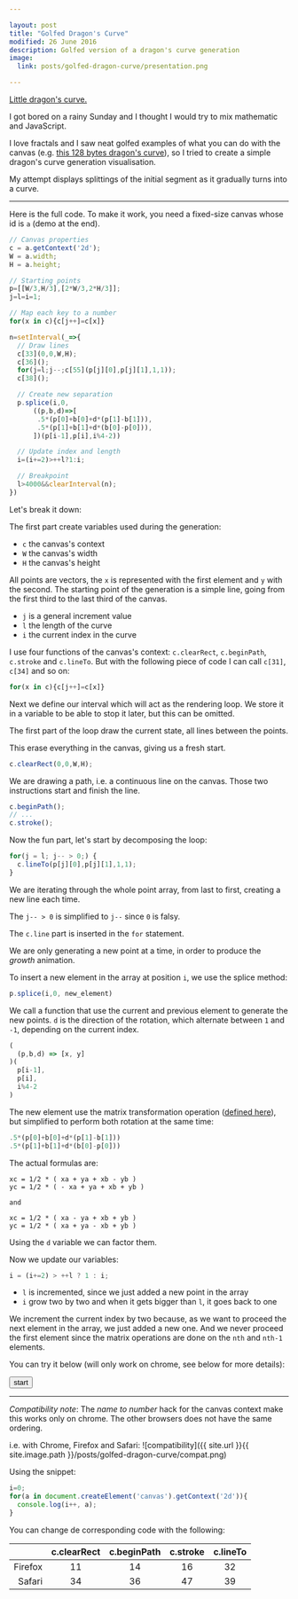 ```yaml
---

layout: post
title: "Golfed Dragon's Curve"
modified: 26 June 2016
description: Golfed version of a dragon's curve generation
image:
  link: posts/golfed-dragon-curve/presentation.png

---
```


[Little dragon's curve.](https://en.wikipedia.org/wiki/Dragon_curve)

I got bored on a rainy Sunday and I thought I would try to mix mathematic and JavaScript.

I love fractals and I saw neat golfed examples of what you can do with the canvas (e.g. [this 128 bytes dragon's curve](http://www.p01.org/128b_dragon_punch/)), so I tried to create a simple dragon's curve generation visualisation.

My attempt displays splittings of the initial segment as it gradually turns into a curve.

---

Here is the full code. To make it work, you need a fixed-size canvas whose id is `a` (demo at the end).

```javascript
// Canvas properties
c = a.getContext('2d');
W = a.width;
H = a.height;

// Starting points
p=[[W/3,H/3],[2*W/3,2*H/3]];
j=l=i=1;

// Map each key to a number
for(x in c){c[j++]=c[x]}

n=setInterval(_=>{
  // Draw lines
  c[33](0,0,W,H);
  c[36]();
  for(j=l;j--;c[55](p[j][0],p[j][1],1,1));
  c[38]();

  // Create new separation
  p.splice(i,0,
      ((p,b,d)=>[
       .5*(p[0]+b[0]+d*(p[1]-b[1])),
       .5*(p[1]+b[1]+d*(b[0]-p[0])),
      ])(p[i-1],p[i],i%4-2))

  // Update index and length
  i=(i+=2)>++l?1:i;

  // Breakpoint
  l>4000&&clearInterval(n);
})
```

Let's break it down:

The first part create variables used during the generation:

- `c` the canvas's context
- `W` the canvas's width
- `H` the canvas's height

All points are vectors, the `x` is represented with the first element and `y` with the second.
The starting point of the generation is a simple line, going from the first third to the last third of the canvas.

- `j` is a general increment value
- `l` the length of the curve
- `i` the current index in the curve

I use four functions of the canvas's context: `c.clearRect`, `c.beginPath`, `c.stroke` and `c.lineTo`.
But with the following piece of code I can call `c[31]`, `c[34]` and so on:

```javascript
for(x in c){c[j++]=c[x]}
```

Next we define our interval which will act as the rendering loop. We store it in a variable to be able to stop it later, but this can be omitted.

The first part of the loop draw the current state, all lines between the points.

This erase everything in the canvas, giving us a fresh start.

```javascript
c.clearRect(0,0,W,H);
```

We are drawing a path, i.e. a continuous line on the canvas. Those two instructions start and finish the line.

```javascript
c.beginPath();
// ...
c.stroke();
```

Now the fun part, let's start by decomposing the loop:

```javascript
for(j = l; j-- > 0;) {
  c.lineTo(p[j][0],p[j][1],1,1);
}
```

We are iterating through the whole point array, from last to first, creating a new line each time.

The `j-- > 0` is simplified to `j--` since `0` is falsy.

The `c.line` part is inserted in the `for` statement.

We are only generating a new point at a time, in order to produce the _growth_ animation.

To insert a new element in the array at position `i`, we use the splice method:

```javascript
p.splice(i,0, new_element)
```

We call a function that use the current and previous element to generate the new points. `d` is the direction of the rotation, which alternate between `1` and `-1`, depending on the current index.

```javascript
(
  (p,b,d) => [x, y]
)(
  p[i-1],
  p[i],
  i%4-2
)
```

The new element use the matrix transformation operation ([defined here](https://en.wikipedia.org/wiki/Dragon_curve)), but simplified to perform both rotation at the same time:

```javascript
.5*(p[0]+b[0]+d*(p[1]-b[1]))
.5*(p[1]+b[1]+d*(b[0]-p[0]))
```

The actual formulas are:

```
xc = 1/2 * ( xa + ya + xb - yb )
yc = 1/2 * ( - xa + ya + xb + yb )

and

xc = 1/2 * ( xa - ya + xb + yb )
yc = 1/2 * ( xa + ya - xb + yb )
```

Using the `d` variable we can factor them.

Now we update our variables:

```javascript
i = (i+=2) > ++l ? 1 : i;
```

- `l` is incremented, since we just added a new point in the array
- `i` grow two by two and when it gets bigger than `l`, it goes back to one

We increment the current index by two because, as we want to proceed the next element in the array, we just added a new one. And we never proceed the first element since the matrix operations are done on the `nth` and `nth-1` elements.

You can try it below (will only work on chrome, see below for more details):

<button onclick="start();return false;">start</button>
<div id="canvas_container"></div>
<script>
// Create manually the canvas
canvas = document.createElement('canvas');
canvas.id = "a";
canvas.width = 300;
canvas.height = 300;
canvas_container.appendChild(canvas);

window.start = function(){
// Canvas properties
  c = a.getContext('2d');
  W = a.width;
  H = a.height;

  // Starting points
  p=[[W/3,H/3],[2*W/3,2*H/3]];
  j=l=i=1;

  // Map each key to a number
  for(x in c){c[j++]=c[x]}

  n=setInterval(_=>{
    // Draw lines
    c[33](0,0,W,H);
    c[36]();
    for(j=l;j--;c[55](p[j][0],p[j][1],1,1));
    c[38]();

    // Create new separation
    p.splice(i,0,
        ((p,b,d)=>[
         .5*(p[0]+b[0]+d*(p[1]-b[1])),
         .5*(p[1]+b[1]+d*(b[0]-p[0])),
        ])(p[i-1],p[i],i%4-2))

    // Update index and length
    i=(i+=2)>++l?1:i;

    // Breakpoint
    l>8000&&clearInterval(n);
  })
}
</script>

---

_Compatibility note_:
The _name to number_ hack for the canvas context make this works only on chrome. The other browsers does not have the same ordering.

i.e. with Chrome, Firefox and Safari:
![compatibility]({{ site.url }}{{ site.image.path }}/posts/golfed-dragon-curve/compat.png)

Using the snippet:

```javascript
i=0;
for(a in document.createElement('canvas').getContext('2d')){
  console.log(i++, a);
}
```

You can change de corresponding code with the following:

|  | c.clearRect|c.beginPath|c.stroke|c.lineTo |
| ---:|:---:|:---:|:---:|:---:|
| Firefox | 11 | 14 | 16 | 32 |
| Safari | 34 | 36 | 47 | 39 |
